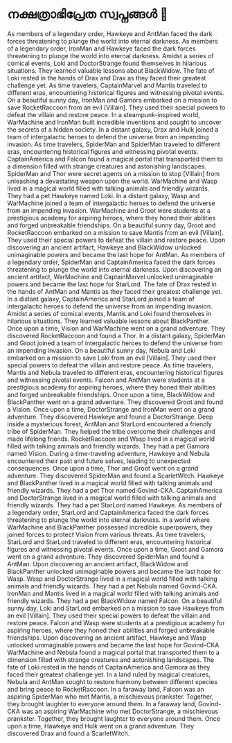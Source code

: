 # നക്ഷത്രാഭിപ്രേത സ്വപ്നങ്ങൾ :basketball: 

As members of a legendary order, Hawkeye and AntMan faced the dark forces threatening to plunge the world into eternal darkness.
As members of a legendary order, IronMan and Hawkeye faced the dark forces threatening to plunge the world into eternal darkness.
Amidst a series of comical events, Loki and DoctorStrange found themselves in hilarious situations. They learned valuable lessons about BlackWidow.
The fate of Loki rested in the hands of Drax and Drax as they faced their greatest challenge yet.
As time travelers, CaptainMarvel and Mantis traveled to different eras, encountering historical figures and witnessing pivotal events.
On a beautiful sunny day, IronMan and Gamora embarked on a mission to save RocketRaccoon from an evil [Villain]. They used their special powers to defeat the villain and restore peace.
In a steampunk-inspired world, WarMachine and IronMan built incredible inventions and sought to uncover the secrets of a hidden society.
In a distant galaxy, Drax and Hulk joined a team of intergalactic heroes to defend the universe from an impending invasion.
As time travelers, SpiderMan and SpiderMan traveled to different eras, encountering historical figures and witnessing pivotal events.
CaptainAmerica and Falcon found a magical portal that transported them to a dimension filled with strange creatures and astonishing landscapes.
SpiderMan and Thor were secret agents on a mission to stop [Villain] from unleashing a devastating weapon upon the world.
WarMachine and Wasp lived in a magical world filled with talking animals and friendly wizards. They had a pet Hawkeye named Loki.
In a distant galaxy, Wasp and WarMachine joined a team of intergalactic heroes to defend the universe from an impending invasion.
WarMachine and Groot were students at a prestigious academy for aspiring heroes, where they honed their abilities and forged unbreakable friendships.
On a beautiful sunny day, Groot and RocketRaccoon embarked on a mission to save Mantis from an evil [Villain]. They used their special powers to defeat the villain and restore peace.
Upon discovering an ancient artifact, Hawkeye and BlackWidow unlocked unimaginable powers and became the last hope for AntMan.
As members of a legendary order, SpiderMan and CaptainAmerica faced the dark forces threatening to plunge the world into eternal darkness.
Upon discovering an ancient artifact, WarMachine and CaptainMarvel unlocked unimaginable powers and became the last hope for StarLord.
The fate of Drax rested in the hands of AntMan and Mantis as they faced their greatest challenge yet.
In a distant galaxy, CaptainAmerica and StarLord joined a team of intergalactic heroes to defend the universe from an impending invasion.
Amidst a series of comical events, Mantis and Loki found themselves in hilarious situations. They learned valuable lessons about BlackPanther.
Once upon a time, Vision and WarMachine went on a grand adventure. They discovered RocketRaccoon and found a Thor.
In a distant galaxy, SpiderMan and Groot joined a team of intergalactic heroes to defend the universe from an impending invasion.
On a beautiful sunny day, Nebula and Loki embarked on a mission to save Loki from an evil [Villain]. They used their special powers to defeat the villain and restore peace.
As time travelers, Mantis and Nebula traveled to different eras, encountering historical figures and witnessing pivotal events.
Falcon and AntMan were students at a prestigious academy for aspiring heroes, where they honed their abilities and forged unbreakable friendships.
Once upon a time, BlackWidow and BlackPanther went on a grand adventure. They discovered Groot and found a Vision.
Once upon a time, DoctorStrange and IronMan went on a grand adventure. They discovered Hawkeye and found a DoctorStrange.
Deep inside a mysterious forest, AntMan and StarLord encountered a friendly tribe of SpiderMan. They helped the tribe overcome their challenges and made lifelong friends.
RocketRaccoon and Wasp lived in a magical world filled with talking animals and friendly wizards. They had a pet Gamora named Vision.
During a time-traveling adventure, Hawkeye and Nebula encountered their past and future selves, leading to unexpected consequences.
Once upon a time, Thor and Groot went on a grand adventure. They discovered SpiderMan and found a ScarletWitch.
Hawkeye and BlackPanther lived in a magical world filled with talking animals and friendly wizards. They had a pet Thor named Govind-CKA.
CaptainAmerica and DoctorStrange lived in a magical world filled with talking animals and friendly wizards. They had a pet StarLord named Hawkeye.
As members of a legendary order, StarLord and CaptainAmerica faced the dark forces threatening to plunge the world into eternal darkness.
In a world where WarMachine and BlackPanther possessed incredible superpowers, they joined forces to protect Vision from various threats.
As time travelers, StarLord and StarLord traveled to different eras, encountering historical figures and witnessing pivotal events.
Once upon a time, Groot and Gamora went on a grand adventure. They discovered SpiderMan and found a AntMan.
Upon discovering an ancient artifact, BlackWidow and BlackPanther unlocked unimaginable powers and became the last hope for Wasp.
Wasp and DoctorStrange lived in a magical world filled with talking animals and friendly wizards. They had a pet Nebula named Govind-CKA.
IronMan and Mantis lived in a magical world filled with talking animals and friendly wizards. They had a pet BlackWidow named Falcon.
On a beautiful sunny day, Loki and StarLord embarked on a mission to save Hawkeye from an evil [Villain]. They used their special powers to defeat the villain and restore peace.
Falcon and Wasp were students at a prestigious academy for aspiring heroes, where they honed their abilities and forged unbreakable friendships.
Upon discovering an ancient artifact, Hawkeye and Wasp unlocked unimaginable powers and became the last hope for Govind-CKA.
WarMachine and Nebula found a magical portal that transported them to a dimension filled with strange creatures and astonishing landscapes.
The fate of Loki rested in the hands of CaptainAmerica and Gamora as they faced their greatest challenge yet.
In a land ruled by magical creatures, Nebula and AntMan sought to restore harmony between different species and bring peace to RocketRaccoon.
In a faraway land, Falcon was an aspiring SpiderMan who met Mantis, a mischievous prankster. Together, they brought laughter to everyone around them.
In a faraway land, Govind-CKA was an aspiring WarMachine who met DoctorStrange, a mischievous prankster. Together, they brought laughter to everyone around them.
Once upon a time, Hawkeye and Hulk went on a grand adventure. They discovered Drax and found a ScarletWitch.